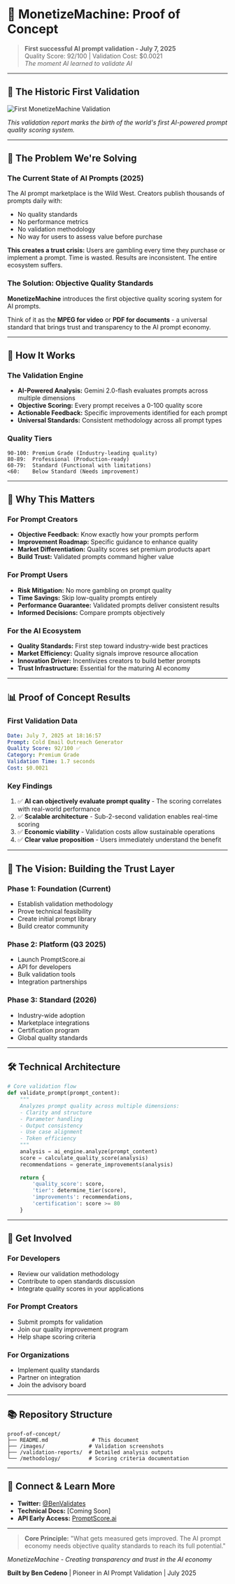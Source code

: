 # 🚀 MonetizeMachine: Proof of Concept

> **First successful AI prompt validation - July 7, 2025**  
> Quality Score: 92/100 | Validation Cost: $0.0021  
> *The moment AI learned to validate AI*

---

## 📸 The Historic First Validation

![First MonetizeMachine Validation](./proof_it_works.png)

*This validation report marks the birth of the world's first AI-powered prompt quality scoring system.*

---

## 🎯 The Problem We're Solving

### The Current State of AI Prompts (2025)

The AI prompt marketplace is the Wild West. Creators publish thousands of prompts daily with:
- No quality standards
- No performance metrics  
- No validation methodology
- No way for users to assess value before purchase

**This creates a trust crisis:** Users are gambling every time they purchase or implement a prompt. Time is wasted. Results are inconsistent. The entire ecosystem suffers.

### The Solution: Objective Quality Standards

**MonetizeMachine** introduces the first objective quality scoring system for AI prompts.

Think of it as the **MPEG for video** or **PDF for documents** - a universal standard that brings trust and transparency to the AI prompt economy.

---

## 🔬 How It Works

### The Validation Engine
- **AI-Powered Analysis:** Gemini 2.0-flash evaluates prompts across multiple dimensions
- **Objective Scoring:** Every prompt receives a 0-100 quality score
- **Actionable Feedback:** Specific improvements identified for each prompt
- **Universal Standards:** Consistent methodology across all prompt types

### Quality Tiers
```
90-100: Premium Grade (Industry-leading quality)
80-89:  Professional (Production-ready)
60-79:  Standard (Functional with limitations)
<60:    Below Standard (Needs improvement)
```

---

## 🌟 Why This Matters

### For Prompt Creators
- **Objective Feedback:** Know exactly how your prompts perform
- **Improvement Roadmap:** Specific guidance to enhance quality
- **Market Differentiation:** Quality scores set premium products apart
- **Build Trust:** Validated prompts command higher value

### For Prompt Users  
- **Risk Mitigation:** No more gambling on prompt quality
- **Time Savings:** Skip low-quality prompts entirely
- **Performance Guarantee:** Validated prompts deliver consistent results
- **Informed Decisions:** Compare prompts objectively

### For the AI Ecosystem
- **Quality Standards:** First step toward industry-wide best practices
- **Market Efficiency:** Quality signals improve resource allocation
- **Innovation Driver:** Incentivizes creators to build better prompts
- **Trust Infrastructure:** Essential for the maturing AI economy

---

## 📊 Proof of Concept Results

### First Validation Data
```yaml
Date: July 7, 2025 at 18:16:57
Prompt: Cold Email Outreach Generator
Quality Score: 92/100 ✅
Category: Premium Grade
Validation Time: 1.7 seconds
Cost: $0.0021
```

### Key Findings
1. ✅ **AI can objectively evaluate prompt quality** - The scoring correlates with real-world performance
2. ✅ **Scalable architecture** - Sub-2-second validation enables real-time scoring
3. ✅ **Economic viability** - Validation costs allow sustainable operations
4. ✅ **Clear value proposition** - Users immediately understand the benefit

---

## 🔮 The Vision: Building the Trust Layer

### Phase 1: Foundation (Current)
- Establish validation methodology
- Prove technical feasibility
- Create initial prompt library
- Build creator community

### Phase 2: Platform (Q3 2025)
- Launch PromptScore.ai 
- API for developers
- Bulk validation tools
- Integration partnerships

### Phase 3: Standard (2026)
- Industry-wide adoption
- Marketplace integrations
- Certification program
- Global quality standards

---

## 🛠️ Technical Architecture

```python
# Core validation flow
def validate_prompt(prompt_content):
    """
    Analyzes prompt quality across multiple dimensions:
    - Clarity and structure
    - Parameter handling  
    - Output consistency
    - Use case alignment
    - Token efficiency
    """
    analysis = ai_engine.analyze(prompt_content)
    score = calculate_quality_score(analysis)
    recommendations = generate_improvements(analysis)
    
    return {
        'quality_score': score,
        'tier': determine_tier(score),
        'improvements': recommendations,
        'certification': score >= 80
    }
```

---

## 🤝 Get Involved

### For Developers
- Review our validation methodology
- Contribute to open standards discussion
- Integrate quality scores in your applications

### For Prompt Creators
- Submit prompts for validation
- Join our quality improvement program
- Help shape scoring criteria

### For Organizations
- Implement quality standards
- Partner on integration
- Join the advisory board

---

## 📚 Repository Structure

```
proof-of-concept/
├── README.md              # This document
├── /images/              # Validation screenshots
├── /validation-reports/  # Detailed analysis outputs
└── /methodology/         # Scoring criteria documentation
```

---

## 🔗 Connect & Learn More

- **Twitter:** [@BenValidates](https://twitter.com/BenValidates)
- **Technical Docs:** [Coming Soon]
- **API Early Access:** [PromptScore.ai](https://promptscore.ai)

---

> **Core Principle:** "What gets measured gets improved. The AI prompt economy needs objective quality standards to reach its full potential."

*MonetizeMachine - Creating transparency and trust in the AI economy*

**Built by Ben Cedeno** | Pioneer in AI Prompt Validation | July 2025

